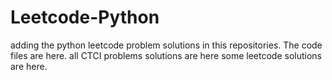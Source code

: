 # Leetcode-Python
adding the python leetcode problem solutions in this repositories. 
The code files are here.
all CTCI problems solutions are here
some leetcode solutions are here.




















































































































































































































































































































































































































































































































































































































































































































































































































































































































































































































































































































































































































































